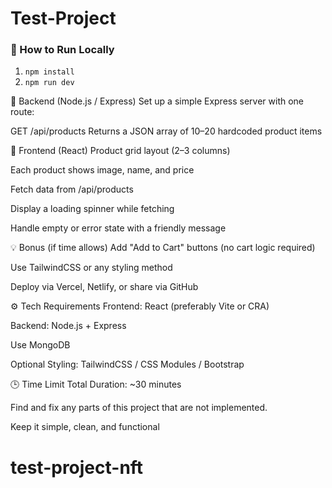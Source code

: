 # Test-Project
### 🚀 How to Run Locally
1. `npm install`
2. `npm run dev`

🔹 Backend (Node.js / Express)
Set up a simple Express server with one route:

GET /api/products
Returns a JSON array of 10–20 hardcoded product items

🔹 Frontend (React)
Product grid layout (2–3 columns)

Each product shows image, name, and price

Fetch data from /api/products

Display a loading spinner while fetching

Handle empty or error state with a friendly message

💡 Bonus (if time allows)
Add "Add to Cart" buttons (no cart logic required)

Use TailwindCSS or any styling method

Deploy via Vercel, Netlify, or share via GitHub

⚙️ Tech Requirements
Frontend: React (preferably Vite or CRA)

Backend: Node.js + Express

Use MongoDB

Optional Styling: TailwindCSS / CSS Modules / Bootstrap

🕒 Time Limit
Total Duration: ~30 minutes


Find and fix any parts of this project that are not implemented.

Keep it simple, clean, and functional





# test-project-nft
